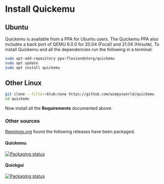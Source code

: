 
# Install Quickemu

## Ubuntu

Quickemu is available from a PPA for Ubuntu users. The Quickemu PPA also
includes a back port of QEMU 6.0.0 for 20.04 (Focal) and 21.04 (Hirsute). To
install Quickemu and all the dependencies run the following in a terminal:

```bash
sudo apt-add-repository ppa:flexiondotorg/quickemu
sudo apt update
sudo apt install quickemu
```

## Other Linux

```bash
git clone --filter=blob:none https://github.com/wimpysworld/quickemu
cd quickemu
```

Now install all the **Requirements** documented above.

### Other sources

[Repology.org](https://repology.org/) found the following releases have been packaged.

#### Quickemu

[![Packaging status](https://repology.org/badge/vertical-allrepos/quickemu.svg)](https://repology.org/project/quickemu/versions)

#### Quickgui

[![Packaging status](https://repology.org/badge/vertical-allrepos/quickgui.svg)](https://repology.org/project/quickgui/versions)

